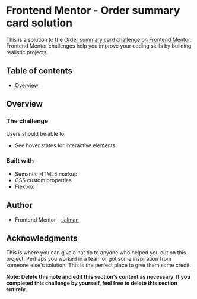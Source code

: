 # Frontend Mentor - Order summary card solution

This is a solution to the [Order summary card challenge on Frontend Mentor](https://www.frontendmentor.io/challenges/order-summary-component-QlPmajDUj). Frontend Mentor challenges help you improve your coding skills by building realistic projects.

## Table of contents

- [Overview](#overview)

## Overview

### The challenge

Users should be able to:

- See hover states for interactive elements

### Built with

- Semantic HTML5 markup
- CSS custom properties
- Flexbox

## Author

- Frontend Mentor - [salman](https://www.frontendmentor.io/profile/Mxalman)

## Acknowledgments

This is where you can give a hat tip to anyone who helped you out on this project. Perhaps you worked in a team or got some inspiration from someone else's solution. This is the perfect place to give them some credit.

**Note: Delete this note and edit this section's content as necessary. If you completed this challenge by yourself, feel free to delete this section entirely.**
